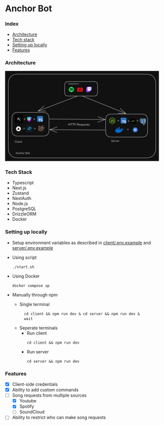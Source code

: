 # Anchor Bot

### Index

- [Architecture](#architecture)
- [Tech stack](#tech-stack)
- [Setting up locally](#setting-up-locally)
- [Features](#features)

### Architecture

![Image of architecture](client/public/arch3.png)

### Tech Stack

- Typescript
- Next.js
- Zustand
- NextAuth
- Node.js
- PostgreSQL
- DrizzleORM
- Docker

### Setting up locally

- Setup environment variables as described in [client/.env.example](client/.env.example) and [server/.env.example](server/.env.example)

- Using script
  ```
  ./start.sh
  ```
- Using Docker
  ```
  docker compose up
  ```
- Manually through npm
  - Single terminal
    ```
      cd client && npm run dev & cd server && npm run dev &
      wait
    ```
  - Seperate terminals
    - Run client
      ```
      cd client && npm run dev
      ```
    - Run server
      ```
      cd server && npm run dev
      ```

### Features

- [x] Client-side credentials
- [x] Ability to add custom commands
- [ ] Song requests from multiple sources
  - [x] Youtube
  - [x] Spotify
  - [ ] SoundCloud
- [ ] Ability to restrict who can make song requests
